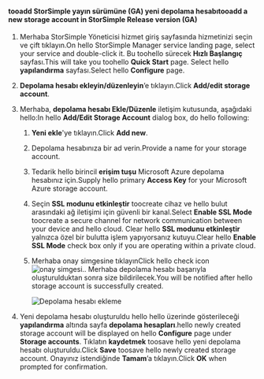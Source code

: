 <!--author=SharS last changed: 9/17/15-->

#### <a name="tooadd-a-new-storage-account-in-storsimple-release-version-ga"></a><span data-ttu-id="e243b-101">tooadd StorSimple yayın sürümüne (GA) yeni depolama hesabı</span><span class="sxs-lookup"><span data-stu-id="e243b-101">tooadd a new storage account in StorSimple Release version (GA)</span></span>
1. <span data-ttu-id="e243b-102">Merhaba StorSimple Yöneticisi hizmet giriş sayfasında hizmetinizi seçin ve çift tıklayın.</span><span class="sxs-lookup"><span data-stu-id="e243b-102">On hello StorSimple Manager service landing page, select your service and double-click it.</span></span> <span data-ttu-id="e243b-103">Bu toohello sürecek **Hızlı Başlangıç** sayfası.</span><span class="sxs-lookup"><span data-stu-id="e243b-103">This will take you toohello **Quick Start** page.</span></span> <span data-ttu-id="e243b-104">Select hello **yapılandırma** sayfası.</span><span class="sxs-lookup"><span data-stu-id="e243b-104">Select hello **Configure** page.</span></span>
2. <span data-ttu-id="e243b-105">**Depolama hesabı ekleyin/düzenleyin**’e tıklayın.</span><span class="sxs-lookup"><span data-stu-id="e243b-105">Click **Add/edit storage account**.</span></span>
3. <span data-ttu-id="e243b-106">Merhaba, **depolama hesabı Ekle/Düzenle** iletişim kutusunda, aşağıdaki hello:</span><span class="sxs-lookup"><span data-stu-id="e243b-106">In hello **Add/Edit Storage Account** dialog box, do hello following:</span></span>
   
   1. <span data-ttu-id="e243b-107">**Yeni ekle**'ye tıklayın.</span><span class="sxs-lookup"><span data-stu-id="e243b-107">Click **Add new**.</span></span>
   2. <span data-ttu-id="e243b-108">Depolama hesabınıza bir ad verin.</span><span class="sxs-lookup"><span data-stu-id="e243b-108">Provide a name for your storage account.</span></span>
   3. <span data-ttu-id="e243b-109">Tedarik hello birincil **erişim tuşu** Microsoft Azure depolama hesabınız için.</span><span class="sxs-lookup"><span data-stu-id="e243b-109">Supply hello primary **Access Key** for your Microsoft Azure storage account.</span></span>
   4. <span data-ttu-id="e243b-110">Seçin **SSL modunu etkinleştir** toocreate cihaz ve hello bulut arasındaki ağ iletişimi için güvenli bir kanal.</span><span class="sxs-lookup"><span data-stu-id="e243b-110">Select **Enable SSL Mode** toocreate a secure channel for network communication between your device and hello cloud.</span></span> <span data-ttu-id="e243b-111">Clear hello **SSL modunu etkinleştir** yalnızca özel bir bulutta işlem yapıyorsanız kutuyu.</span><span class="sxs-lookup"><span data-stu-id="e243b-111">Clear hello **Enable SSL Mode** check box only if you are operating within a private cloud.</span></span>
   5. <span data-ttu-id="e243b-112">Merhaba onay simgesine tıklayın</span><span class="sxs-lookup"><span data-stu-id="e243b-112">Click hello check icon</span></span> ![onay simgesi](./media/storsimple-configure-new-storage-account/HCS_CheckIcon-include.png)<span data-ttu-id="e243b-114">.</span><span class="sxs-lookup"><span data-stu-id="e243b-114">.</span></span> <span data-ttu-id="e243b-115">Merhaba depolama hesabı başarıyla oluşturulduktan sonra size bildirilecek.</span><span class="sxs-lookup"><span data-stu-id="e243b-115">You will be notified after hello storage account is successfully created.</span></span>
      
      ![Depolama hesabı ekleme](./media/storsimple-configure-new-storage-account/HCS_AddStorageAccount-include.png)
4. <span data-ttu-id="e243b-117">Yeni depolama hesabı oluşturuldu hello hello üzerinde gösterileceği **yapılandırma** altında sayfa **depolama hesapları**.</span><span class="sxs-lookup"><span data-stu-id="e243b-117">hello newly created storage account will be displayed on hello **Configure** page under **Storage accounts**.</span></span> <span data-ttu-id="e243b-118">Tıklatın **kaydetmek** toosave hello yeni depolama hesabı oluşturuldu.</span><span class="sxs-lookup"><span data-stu-id="e243b-118">Click **Save** toosave hello newly created storage account.</span></span> <span data-ttu-id="e243b-119">Onayınız istendiğinde **Tamam**’a tıklayın.</span><span class="sxs-lookup"><span data-stu-id="e243b-119">Click **OK** when prompted for confirmation.</span></span>

